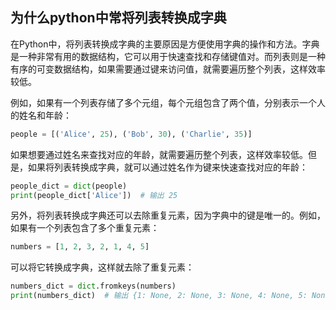 ## 为什么python中常将列表转换成字典

在Python中，将列表转换成字典的主要原因是方便使用字典的操作和方法。字典是一种非常有用的数据结构，它可以用于快速查找和存储键值对。而列表则是一种有序的可变数据结构，如果需要通过键来访问值，就需要遍历整个列表，这样效率较低。

例如，如果有一个列表存储了多个元组，每个元组包含了两个值，分别表示一个人的姓名和年龄：

```python
people = [('Alice', 25), ('Bob', 30), ('Charlie', 35)]
```

如果想要通过姓名来查找对应的年龄，就需要遍历整个列表，这样效率较低。但是，如果将列表转换成字典，就可以通过姓名作为键来快速查找对应的年龄：

```python
people_dict = dict(people)
print(people_dict['Alice'])  # 输出 25
```

另外，将列表转换成字典还可以去除重复元素，因为字典中的键是唯一的。例如，如果有一个列表包含了多个重复元素：

```python
numbers = [1, 2, 3, 2, 1, 4, 5]
```

可以将它转换成字典，这样就去除了重复元素：

```python
numbers_dict = dict.fromkeys(numbers)
print(numbers_dict)  # 输出 {1: None, 2: None, 3: None, 4: None, 5: None}
```